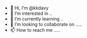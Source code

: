 - 👋 Hi, I’m @kkdavy 
- 👀 I’m interested in ..
- 🌱 I’m currently learning ..
- 💞️ I’m looking to collaborate on .....
- 📫 How to reach me .....

<!---
kkdavy/kkdavy is a ✨ special ✨ repository because its `README.md` (this file) appears on your GitHub profile.
You can click the Preview link to take a look at your changes.
--->
